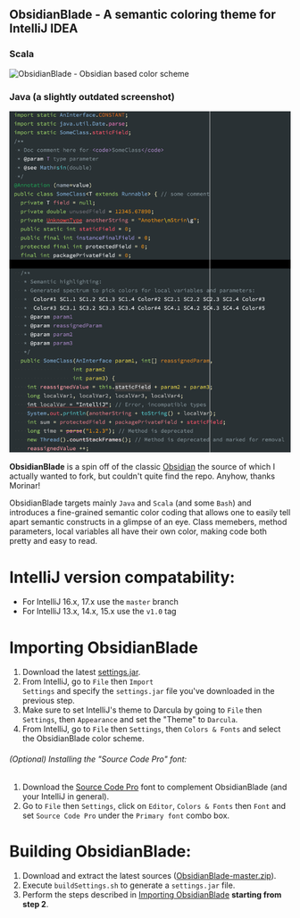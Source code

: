 ObsidianBlade - A semantic coloring theme for IntelliJ IDEA
----------------------------------------------------------

### Scala

![ObsidianBlade - Obsidian based color scheme](https://raw.githubusercontent.com/staslev/ObsidianBlade/master/screenshots/ObsidianBlade-with-Scala-1.png "ObsidianBlade for Scala")

### Java (a slightly outdated screenshot)

![ObsidianBlade - Obsidian based color scheme](https://raw.githubusercontent.com/staslev/ObsidianBlade/master/screenshots/ObsidianBlade-with-Java-1.png "ObsidianBlade for Java")

**ObsidianBlade** is a spin off of the classic [Obsidian](http://ideacolorthemes.org/themes/2/) the source of which I actually wanted to fork, but couldn't quite find the repo. Anyhow, thanks Morinar!

ObsidianBlade targets mainly <code>Java</code> and <code>Scala</code> (and some <code>Bash</code>) and introduces a fine-grained semantic color coding that allows one to easily tell apart semantic constructs in a glimpse of an eye. Class memebers, method parameters, local variables all have their own color, making code both pretty and easy to read.

IntelliJ version compatability:
=======================
* For IntelliJ 16.x, 17.x use the `master` branch
* For IntelliJ 13.x, 14.x, 15.x use the `v1.0` tag

Importing ObsidianBlade
=======================

1.  Download the latest [settings.jar](https://github.com/staslev/ObsidianBlade/raw/master/settings.jar).
2.  From IntelliJ, go to <code>File</code> then <code>Import Settings</code> and specify the <code>settings.jar</code> file you've downloaded in the previous step.
3.  Make sure to set IntelliJ's theme to Darcula by going to <code>File</code> then <code>Settings</code>, then <code>Appearance</code> and set the "Theme" to <code>Darcula</code>.
4.  From IntelliJ, go to <code>File</code> then <code>Settings</code>, then <code>Colors & Fonts</code> and select the ObsidianBlade color scheme.

###### (Optional) Installing the "Source Code Pro" font:
1.  Download the [Source Code Pro](http://downloads.sourceforge.net/project/sourcecodepro.adobe/SourceCodePro_FontsOnly-1.017.zip) font to complement ObsidianBlade (and your IntelliJ in general).
2.  Go to <code>File</code> then <code>Settings</code>, click on <code>Editor</code>, <code>Colors &amp; Fonts</code> then <code>Font</code> and set <code>Source Code Pro</code> under the <code>Primary font</code> combo box.

Building ObsidianBlade:
=======================

1.  Download and extract the latest sources ([ObsidianBlade-master.zip](https://github.com/staslev/ObsidianBlade/archive/master.zip)).
2.  Execute <code>buildSettings.sh</code> to generate a <code>settings.jar</code> file.
3.  Perform the steps described in [Importing ObsidianBlade](https://github.com/staslev/ObsidianBlade#importing-obsidianblade) **starting from step 2**.
